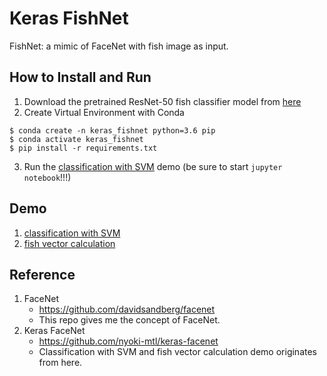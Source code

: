 # Keras FishNet
FishNet: a mimic of FaceNet with fish image as input.

## How to Install and Run
1. Download the pretrained ResNet-50 fish classifier model from [here](https://drive.google.com/open?id=1ouJ8xZzi6x2cEkojS3DC1Wy77zjBGP1c)
2. Create Virtual Environment with Conda
```
$ conda create -n keras_fishnet python=3.6 pip
$ conda activate keras_fishnet
$ pip install -r requirements.txt
```
3. Run the [classification with SVM](notebook/demo-svm.ipynb) demo (be sure to start ```jupyter notebook```!!!)

## Demo
1. [classification with SVM](notebook/demo-svm.ipynb)
2. [fish vector calculation](notebook/demo-images.ipynb)

## Reference
1. FaceNet
    - https://github.com/davidsandberg/facenet
    - This repo gives me the concept of FaceNet.
2. Keras FaceNet
    - https://github.com/nyoki-mtl/keras-facenet
    - Classification with SVM and fish vector calculation demo originates from here.
